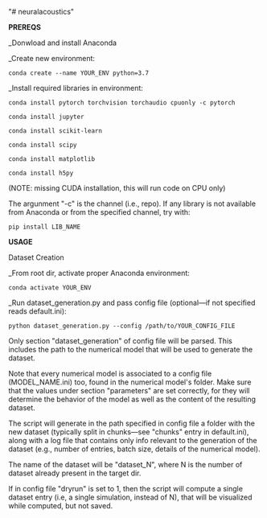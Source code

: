 "# neuralacoustics" 

**PREREQS**

_Donwload and install Anaconda

_Create new environment:

    conda create --name YOUR_ENV python=3.7 
  
_Install required libraries in environment:
  
    conda install pytorch torchvision torchaudio cpuonly -c pytorch 
  
    conda install jupyter 
  
    conda install scikit-learn 
   
    conda install scipy 
  
    conda install matplotlib 
  
    conda install h5py 
    
(NOTE: missing CUDA installation, this will run code on CPU only)

The argunment "-c" is the channel (i.e., repo). If any library is not available from Anaconda or from the specified channel, try with:

    pip install LIB_NAME


**USAGE**

  Dataset Creation

  _From root dir, activate proper Anaconda environment:

    conda activate YOUR_ENV

  _Run dataset_generation.py and pass config file (optional—if not specified reads default.ini):

    python dataset_generation.py --config /path/to/YOUR_CONFIG_FILE
    
  Only section "dataset_generation" of config file will be parsed. This includes the path to the numerical model that will be used to generate the dataset.

  Note that every numerical model is associated to a config file (MODEL_NAME.ini) too, found in the numerical model's folder. Make sure that the values under section "parameters" are set correctly, for they will determine the behavior of the model as well as the content of the resulting dataset.
    
  The script will generate in the path specified in config file a folder with the new dataset (typically split in chunks—see "chunks" entry in default.ini), along with a log file that contains only info relevant to the generation of the dataset (e.g., number of entries, batch size, details of the numerical model).

  The name of the dataset will be "dataset_N", where N is the number of dataset already present in the target dir.
   
  If in config file "dryrun" is set to 1, then the script will compute a single dataset entry (i.e, a single simulation, instead of N), that will be visualized while computed, but not saved.

